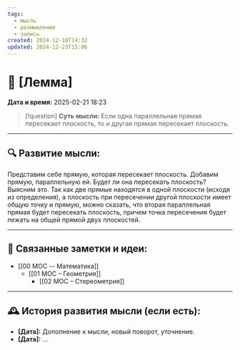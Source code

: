 ```yaml
---
tags:
  - мысль
  - размышление
  - запись
created: 2024-12-18T14:32
updated: 2024-12-23T15:06
---
```


# 💭  [Лемма]

**Дата и время:** 2025-02-21 18:23

> [!question] **Суть мысли:**
> Если одна параллельная прямая пересекает плоскость, то и другая прямая пересекает плоскость.

---

## 🔍 Развитие мысли:

Представим себе прямую, которая пересекает плоскость. Добавим прямую, параллельную ей. Будет ли она пересекать плоскость? Выясним это.
Так как две прямые находятся в одной плоскости (исходя из определения), а плоскость при пересечении другой плоскости имеет общую точку и прямую, можно сказать, что вторая параллельная прямая будет пересекать плоскость, причем точка пересечения будет лежать на общей прямой двух плоскостей.

---

## 🔄 Связанные заметки и идеи:

- [[00 MOC -- Математика]]
	- [[01 МОС – Геометрия]]
		- [[02 МОС – Стереометрия]]

---

## 🕰️ История развития мысли (если есть):

* **[Дата]:**  Дополнение к мысли, новый поворот, уточнение.
* **[Дата]:**  ...